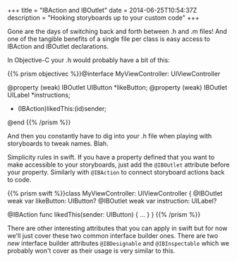 +++
title = "IBAction and IBOutlet"
date = 2014-06-25T10:54:37Z
description = "Hooking storyboards up to your custom code"
+++

Gone are the days of switching back and forth between .h and .m files! And one of the tangible benefits of a single file per class is easy access to IBAction and IBOutlet declarations.

In Objective-C your .h would probably have a bit of this:

{{% prism objectivec %}}@interface MyViewController: UIViewController

@property (weak) IBOutlet UIButton *likeButton;
@property (weak) IBOutlet UILabel *instructions;
- (IBAction)likedThis:(id)sender;

@end
{{% /prism %}}

And then you constantly have to dig into your .h file when playing with storyboards to tweak names. Blah.

Simplicity rules in swift. If you have a property defined that you want to make accessible to your storyboards, just add the `@IBOutlet` attribute before your property. Similarly with `@IBAction` to connect storyboard actions back to code.

{{% prism swift %}}class MyViewController: UIViewController {
  @IBOutlet weak var likeButton: UIButton?
  @IBOutlet weak var instruction: UILabel?

  @IBAction func likedThis(sender: UIButton) {
    ...
  }
}
{{% /prism %}}

There are other interesting attributes that you can apply in swift but for now we'll just cover these two common interface builder ones. There are two *new* interface builder attributes `@IBDesignable` and `@IBInspectable` which we probably won't cover as their usage is very similar to this.
